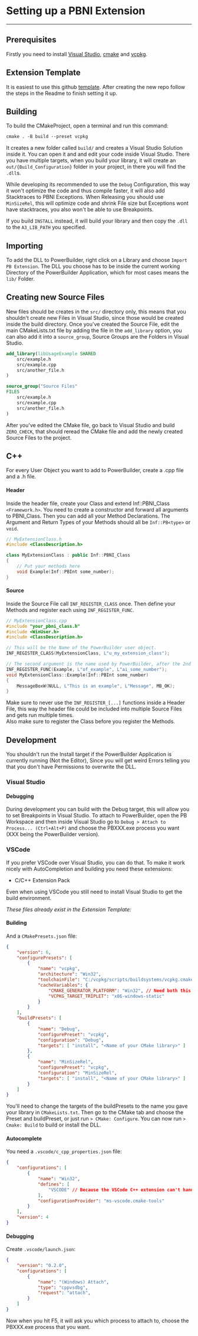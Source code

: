 # Setting up a PBNI Extension
---
## Prerequisites
Firstly you need to install [Visual Studio](https://visualstudio.microsoft.com/downloads/), [cmake](https://cmake.org/install/) and [vcpkg](https://vcpkg.io/en/getting-started.html).

## Extension Template
It is easiest to use this github [template](https://github.com/informaticon/div.cpp.base.pbni-extension-template).
After creating the new repo follow the steps in the Readme to finish setting it up.


## Building
To build the CMakeProject, open a terminal and run this command:
```ps
cmake . -B build --preset vcpkg
```
It creates a new folder called `build/` and creates a Visual Studio Solution inside it. You can open it and and edit your code inside Visual Studio. There you have multiple targets, when you build your library, it will create an `out/{Build_Configuration}` folder in your project, in there you will find the `.dll`s.

While developing its recommended to use the `Debug` Configuration, this way it won't optimize the code and thus compile faster, it will also add Stacktraces to PBNI Exceptions. When Releasing you should use `MinSizeRel`, this will optimize code and shrink File size but Exceptions wont have stacktraces, you also won't be able to use Breakpoints.

If you build `INSTALL` instead, it will build your library and then copy the `.dll` to the `A3_LIB_PATH` you specified.

## Importing
To add the DLL to PowerBuilder, right click on a Library and choose `Import PB Extension`. The DLL you choose has to be inside the current working Directory of the PowerBuilder Application, which for most cases means the `lib/` Folder.

## Creating new Source Files
New files should be creates in the `src/` directory only, this means that you shouldn't create new Files in Visual Studio, since those would be created inside the build directory.
Once you've created the Source File, edit the main CMakeLists.txt file by adding the file in the `add_library` option, you can also add it into a `source_group`, Source Groups are the Folders in Visual Studio.
```cmake
add_library(libUsageExample SHARED
	src/example.h
	src/example.cpp
	src/another_file.h
)

source_group("Source Files"
FILES
	src/example.h
	src/example.cpp
	src/another_file.h
)
```
After you've edited the CMake file, go back to Visual Studio and build `ZERO_CHECK`, that should reread the CMake file and add the newly created Source Files to the project.

## C++
For every User Object you want to add to PowerBuilder, create a .cpp file and a .h file.

#### Header
Inside the header file, create your Class and extend Inf::PBNI_Class `<Framework.h>`. You need to create a constructor and forward all arguments to PBNI_Class. Then you can add all your Method Declarations. The Argument and Return Types of your Methods should all be `Inf::PB<type>` or `void`.

```cpp
// MyExtensionClass.h
#include <ClassDescription.h>

class MyExtensionClass : public Inf::PBNI_Class
{
	// Put your methods here
	void Example(Inf::PBInt some_number);
}
```

#### Source
Inside the Source File call `INF_REGISTER_CLASS` once. Then define your Methods and register each using `INF_REGISTER_FUNC`.
```cpp
// MyExtensionClass.cpp
#include "your_pbni_class.h"
#include <WinUser.h>
#include <ClassDescription.h>

// This will be the Name of the PowerBuilder user object.
INF_REGISTER_CLASS(MyExtensionClass, L"u_my_extension_class");

// The second argument is the name used by PowerBuilder, after the 2nd argument, the argument names follow.
INF_REGISTER_FUNC(Example, L"of_example", L"ai_some_number");
void MyExtensionClass::Example(Inf::PBInt some_number)
{
	MessageBoxW(NULL, L"This is an example", L"Message", MB_OK);
}

```

Make sure to never use the `INF_REGISTER_[...]` functions inside a Header File, this way the header file could be included into multiple Source Files and gets run multiple times.  
Also make sure to register the Class before you register the Methods.


## Development
You shouldn't run the Install target if the PowerBuilder Application is currently running (Not the Editor), Since you will get weird Errors telling you that you don't have Permissions to overwrite the DLL.

### Visual Studio
#### Debugging
During development you can build with the Debug target, this will allow you to set Breakpoints in Visual Studio.
To attach to PowerBuilder, open the PB Workspace and then inside Visual Studio go to `Debug > Attach to Process... (Ctrl+Alt+P)` and choose the PBXXX.exe process you want (XXX being the PowerBuilder version).

### VSCode
If you prefer VSCode over Visual Studio, you can do that. To make it work nicely with AutoCompletion and building you need these extensions:
 - C/C++ Extension Pack

Even when using VSCode you still need to install Visual Studio to get the build environment.

*These files already exist in the Extension Template:*

#### Building
And a `CMakePresets.json` file:
```json
{
    "version": 6,
    "configurePresets": [
        {
            "name": "vcpkg",
            "architecture": "Win32",
            "toolchainFile": "C:/vcpkg/scripts/buildsystems/vcpkg.cmake",
            "cacheVariables": {
                "CMAKE_GENERATOR_PLATFORM": "Win32", // Need both this and architecture, because some bug
                "VCPKG_TARGET_TRIPLET": "x86-windows-static"
            }
        }
    ],
    "buildPresets": [
        {
            "name": "Debug",
            "configurePreset": "vcpkg",
            "configuration": "Debug",
            "targets": [ "install", "<Name of your CMake library>" ]
        },
        {
            "name": "MinSizeRel",
            "configurePreset": "vcpkg",
            "configuration": "MinSizeRel",
            "targets": [ "install", "<Name of your CMake library>" ]
        }
    ]
}
```

You'll need to change the targets of the buildPresets to the name you gave your library in `CMakeLists.txt`.
Then go to the CMake tab and choose the Preset and buildPreset, or just run `> CMake: Configure`. You can now run `> Cmake: Build` to build or install the DLL.

#### Autocomplete
You need a `.vscode/c_cpp_properties.json` file:
```json
{
    "configurations": [
        {
            "name": "Win32",
            "defines": [
                "VSCODE" // Because the VSCode C++ extension can't handle __VA_OPT__(,), we had to add a special case
            ],
            "configurationProvider": "ms-vscode.cmake-tools"
        }
    ],
    "version": 4
}
```

#### Debugging
Create `.vscode/launch.json`:
```json
{
    "version": "0.2.0",
    "configurations": [
        {
            "name": "(Windows) Attach",
            "type": "cppvsdbg",
            "request": "attach",
        }
    ]
}
```
Now when you hit F5, it will ask you which process to attach to, choose the PBXXX.exe process that you want.